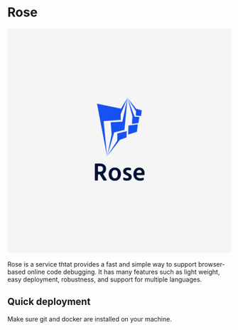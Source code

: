 # Rose

![Rose](/logo.png)


Rose is a service thtat provides a fast and simple way to support browser-based online code debugging.
It has many features such as light weight, easy deployment, robustness, and support for multiple languages.


## Quick deployment

Make sure git and docker are installed on your machine.
